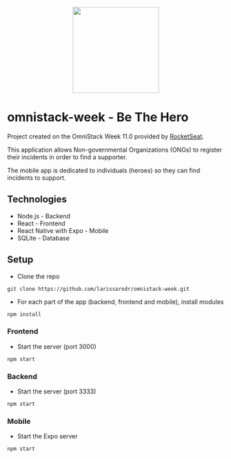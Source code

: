 <p align="center">
  <img width="200" src="https://github.com/larissarodr/omnistack-week/blob/master/frontend/src/assets/logo.svg" />
</p>

# omnistack-week - Be The Hero

Project created on the OmniStack Week 11.0 provided by [RocketSeat](https://rocketseat.com.br/).

This application allows Non-governmental Organizations (ONGs) to register their incidents in order to find a supporter.

The mobile app is dedicated to individuals (heroes) so they can find incidents to support.

## Technologies
- Node.js - Backend
- React - Frontend
- React Native with Expo - Mobile
- SQLite - Database

## Setup
- Clone the repo
```
git clone https://github.com/larissarodr/omnistack-week.git
```
- For each part of the app (backend, frontend and mobile), install modules
```
npm install
```

### Frontend
- Start the server (port 3000)
```
npm start
```

### Backend
- Start the server (port 3333)
```
npm start
```

### Mobile
- Start the Expo server
```
npm start
```